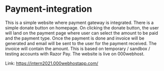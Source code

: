 # Payment-integration

This is a simple website where payment gateway is integrated. There is a simple donate button on homepage. On clicking the donate button, the user will land on the payment page where user can select the amount to be paid and the payment type. Once the payment is done and invoice will be generated and email will be sent to the user for the payment received. The invoice will contain the amount. This is based on temporary / sandbox / testing accounts with Razor Pay. The website is live on 000webhost.

Link: https://intern2021.000webhostapp.com/

